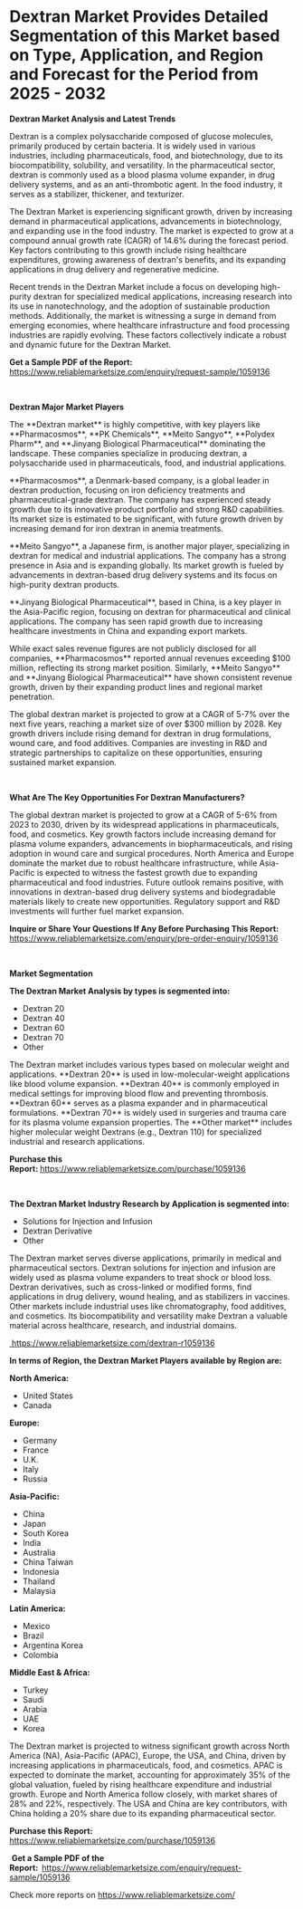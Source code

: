 <p><h1>Dextran Market Provides Detailed Segmentation of this Market based on Type, Application, and Region and Forecast for the Period from 2025 - 2032</h1></p><p><strong>Dextran Market Analysis and Latest Trends</strong></p>
<p><p>Dextran is a complex polysaccharide composed of glucose molecules, primarily produced by certain bacteria. It is widely used in various industries, including pharmaceuticals, food, and biotechnology, due to its biocompatibility, solubility, and versatility. In the pharmaceutical sector, dextran is commonly used as a blood plasma volume expander, in drug delivery systems, and as an anti-thrombotic agent. In the food industry, it serves as a stabilizer, thickener, and texturizer.</p><p>The Dextran Market is experiencing significant growth, driven by increasing demand in pharmaceutical applications, advancements in biotechnology, and expanding use in the food industry. The market is expected to grow at a compound annual growth rate (CAGR) of 14.6% during the forecast period. Key factors contributing to this growth include rising healthcare expenditures, growing awareness of dextran's benefits, and its expanding applications in drug delivery and regenerative medicine.</p><p>Recent trends in the Dextran Market include a focus on developing high-purity dextran for specialized medical applications, increasing research into its use in nanotechnology, and the adoption of sustainable production methods. Additionally, the market is witnessing a surge in demand from emerging economies, where healthcare infrastructure and food processing industries are rapidly evolving. These factors collectively indicate a robust and dynamic future for the Dextran Market.</p></p>
<p><strong>Get a Sample PDF of the Report:&nbsp;</strong> <a href="https://www.reliablemarketsize.com/enquiry/request-sample/1059136?utm_campaign=1885&utm_medium=2&utm_source=Github&utm_content=ia&utm_term=24012025&utm_id=dextran">https://www.reliablemarketsize.com/enquiry/request-sample/1059136</a></p>
<p>&nbsp;</p>
<p><strong>Dextran Major Market Players</strong></p>
<p><p>The **Dextran market** is highly competitive, with key players like **Pharmacosmos**, **PK Chemicals**, **Meito Sangyo**, **Polydex Pharm**, and **Jinyang Biological Pharmaceutical** dominating the landscape. These companies specialize in producing dextran, a polysaccharide used in pharmaceuticals, food, and industrial applications.</p><p>**Pharmacosmos**, a Denmark-based company, is a global leader in dextran production, focusing on iron deficiency treatments and pharmaceutical-grade dextran. The company has experienced steady growth due to its innovative product portfolio and strong R&D capabilities. Its market size is estimated to be significant, with future growth driven by increasing demand for iron dextran in anemia treatments.</p><p>**Meito Sangyo**, a Japanese firm, is another major player, specializing in dextran for medical and industrial applications. The company has a strong presence in Asia and is expanding globally. Its market growth is fueled by advancements in dextran-based drug delivery systems and its focus on high-purity dextran products.</p><p>**Jinyang Biological Pharmaceutical**, based in China, is a key player in the Asia-Pacific region, focusing on dextran for pharmaceutical and clinical applications. The company has seen rapid growth due to increasing healthcare investments in China and expanding export markets.</p><p>While exact sales revenue figures are not publicly disclosed for all companies, **Pharmacosmos** reported annual revenues exceeding $100 million, reflecting its strong market position. Similarly, **Meito Sangyo** and **Jinyang Biological Pharmaceutical** have shown consistent revenue growth, driven by their expanding product lines and regional market penetration.</p><p>The global dextran market is projected to grow at a CAGR of 5-7% over the next five years, reaching a market size of over $300 million by 2028. Key growth drivers include rising demand for dextran in drug formulations, wound care, and food additives. Companies are investing in R&D and strategic partnerships to capitalize on these opportunities, ensuring sustained market expansion.</p></p>
<p>&nbsp;</p>
<p><strong>What Are The Key Opportunities For Dextran Manufacturers?</strong></p>
<p><p>The global dextran market is projected to grow at a CAGR of 5-6% from 2023 to 2030, driven by its widespread applications in pharmaceuticals, food, and cosmetics. Key growth factors include increasing demand for plasma volume expanders, advancements in biopharmaceuticals, and rising adoption in wound care and surgical procedures. North America and Europe dominate the market due to robust healthcare infrastructure, while Asia-Pacific is expected to witness the fastest growth due to expanding pharmaceutical and food industries. Future outlook remains positive, with innovations in dextran-based drug delivery systems and biodegradable materials likely to create new opportunities. Regulatory support and R&D investments will further fuel market expansion.</p></p>
<p><strong>Inquire or Share Your Questions If Any Before Purchasing This Report:</strong> <a href="https://www.reliablemarketsize.com/enquiry/pre-order-enquiry/1059136?utm_campaign=1885&utm_medium=2&utm_source=Github&utm_content=ia&utm_term=24012025&utm_id=dextran">https://www.reliablemarketsize.com/enquiry/pre-order-enquiry/1059136</a></p>
<p>&nbsp;</p>
<p><strong>Market Segmentation</strong></p>
<p><strong>The Dextran Market Analysis by types is segmented into:</strong></p>
<p><ul><li>Dextran 20</li><li>Dextran 40</li><li>Dextran 60</li><li>Dextran 70</li><li>Other</li></ul></p>
<p><p>The Dextran market includes various types based on molecular weight and applications. **Dextran 20** is used in low-molecular-weight applications like blood volume expansion. **Dextran 40** is commonly employed in medical settings for improving blood flow and preventing thrombosis. **Dextran 60** serves as a plasma expander and in pharmaceutical formulations. **Dextran 70** is widely used in surgeries and trauma care for its plasma volume expansion properties. The **Other market** includes higher molecular weight Dextrans (e.g., Dextran 110) for specialized industrial and research applications.</p></p>
<p><strong>Purchase this Report:&nbsp;</strong><a href="https://www.reliablemarketsize.com/purchase/1059136?utm_campaign=1885&utm_medium=2&utm_source=Github&utm_content=ia&utm_term=24012025&utm_id=dextran">https://www.reliablemarketsize.com/purchase/1059136</a></p>
<p>&nbsp;</p>
<p><strong>The Dextran Market Industry Research by Application is segmented into:</strong></p>
<p><ul><li>Solutions for Injection and Infusion</li><li>Dextran Derivative</li><li>Other</li></ul></p>
<p><p>The Dextran market serves diverse applications, primarily in medical and pharmaceutical sectors. Dextran solutions for injection and infusion are widely used as plasma volume expanders to treat shock or blood loss. Dextran derivatives, such as cross-linked or modified forms, find applications in drug delivery, wound healing, and as stabilizers in vaccines. Other markets include industrial uses like chromatography, food additives, and cosmetics. Its biocompatibility and versatility make Dextran a valuable material across healthcare, research, and industrial domains.</p></p>
<p><a href="https://www.reliablemarketsize.com/dextran-r1059136?utm_campaign=1885&utm_medium=2&utm_source=Github&utm_content=ia&utm_term=24012025&utm_id=dextran">&nbsp;https://www.reliablemarketsize.com/dextran-r1059136</a></p>
<p><strong>In terms of Region, the Dextran Market Players available by Region are:</strong></p>
<p>
    <p> <strong> North America: </strong>
        <ul>
            <li>United States</li>
            <li>Canada</li>
        </ul>
        </p> 
    <p> <strong> Europe: </strong>
        <ul>
            <li>Germany</li>
            <li>France</li>
            <li>U.K.</li>
            <li>Italy</li>
            <li>Russia</li>
        </ul>
        </p> 
    <p> <strong> Asia-Pacific: </strong>
        <ul>
            <li>China</li>
            <li>Japan</li>
            <li>South Korea</li>
            <li>India</li>
            <li>Australia</li>
            <li>China Taiwan</li>
            <li>Indonesia</li>
            <li>Thailand</li>
            <li>Malaysia</li>
        </ul>
        </p> 
    <p> <strong> Latin America: </strong>
        <ul>
            <li>Mexico</li>
            <li>Brazil</li>
            <li>Argentina Korea</li>
            <li>Colombia</li>
        </ul>
        </p> 
    <p> <strong> Middle East & Africa: </strong>
        <ul>
            <li>Turkey</li>
            <li>Saudi</li>
            <li>Arabia</li>
            <li>UAE</li>
            <li>Korea</li>
        </ul>
    </p>
    </p>
<p><p>The Dextran market is projected to witness significant growth across North America (NA), Asia-Pacific (APAC), Europe, the USA, and China, driven by increasing applications in pharmaceuticals, food, and cosmetics. APAC is expected to dominate the market, accounting for approximately 35% of the global valuation, fueled by rising healthcare expenditure and industrial growth. Europe and North America follow closely, with market shares of 28% and 22%, respectively. The USA and China are key contributors, with China holding a 20% share due to its expanding pharmaceutical sector.</p></p>
<p><strong>Purchase this Report: </strong><a href="https://www.reliablemarketsize.com/purchase/1059136?utm_campaign=1885&utm_medium=2&utm_source=Github&utm_content=ia&utm_term=24012025&utm_id=dextran">https://www.reliablemarketsize.com/purchase/1059136</a></p>
<p>&nbsp;<strong>Get a Sample PDF of the Report:&nbsp;&nbsp;</strong><a href="https://www.reliablemarketsize.com/enquiry/request-sample/1059136?utm_campaign=1885&utm_medium=2&utm_source=Github&utm_content=ia&utm_term=24012025&utm_id=dextran">https://www.reliablemarketsize.com/enquiry/request-sample/1059136</a></p>
<p><strong></strong></p>
<p>Check more reports on <a href="https://www.reliablemarketsize.com/?utm_campaign=1885&utm_medium=2&utm_source=Github&utm_content=ia&utm_term=24012025&utm_id=dextran">https://www.reliablemarketsize.com/</a></p>